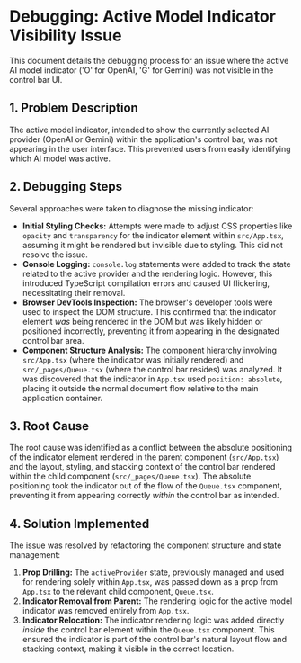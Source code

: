 # Debugging: Active Model Indicator Visibility Issue

This document details the debugging process for an issue where the active AI model indicator ('O' for OpenAI, 'G' for Gemini) was not visible in the control bar UI.

## 1. Problem Description

The active model indicator, intended to show the currently selected AI provider (OpenAI or Gemini) within the application's control bar, was not appearing in the user interface. This prevented users from easily identifying which AI model was active.

## 2. Debugging Steps

Several approaches were taken to diagnose the missing indicator:

*   **Initial Styling Checks:** Attempts were made to adjust CSS properties like `opacity` and `transparency` for the indicator element within `src/App.tsx`, assuming it might be rendered but invisible due to styling. This did not resolve the issue.
*   **Console Logging:** `console.log` statements were added to track the state related to the active provider and the rendering logic. However, this introduced TypeScript compilation errors and caused UI flickering, necessitating their removal.
*   **Browser DevTools Inspection:** The browser's developer tools were used to inspect the DOM structure. This confirmed that the indicator element *was* being rendered in the DOM but was likely hidden or positioned incorrectly, preventing it from appearing in the designated control bar area.
*   **Component Structure Analysis:** The component hierarchy involving `src/App.tsx` (where the indicator was initially rendered) and `src/_pages/Queue.tsx` (where the control bar resides) was analyzed. It was discovered that the indicator in `App.tsx` used `position: absolute`, placing it outside the normal document flow relative to the main application container.

## 3. Root Cause

The root cause was identified as a conflict between the absolute positioning of the indicator element rendered in the parent component (`src/App.tsx`) and the layout, styling, and stacking context of the control bar rendered within the child component (`src/_pages/Queue.tsx`). The absolute positioning took the indicator out of the flow of the `Queue.tsx` component, preventing it from appearing correctly *within* the control bar as intended.

## 4. Solution Implemented

The issue was resolved by refactoring the component structure and state management:

1.  **Prop Drilling:** The `activeProvider` state, previously managed and used for rendering solely within `App.tsx`, was passed down as a prop from `App.tsx` to the relevant child component, `Queue.tsx`.
2.  **Indicator Removal from Parent:** The rendering logic for the active model indicator was removed entirely from `App.tsx`.
3.  **Indicator Relocation:** The indicator rendering logic was added directly *inside* the control bar element within the `Queue.tsx` component. This ensured the indicator is part of the control bar's natural layout flow and stacking context, making it visible in the correct location.